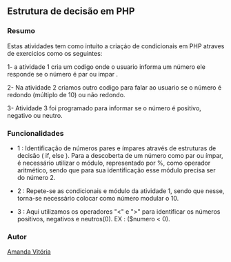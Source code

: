 ## Estrutura de decisão em PHP

### Resumo
Estas atividades tem como intuito a criaçáo de condicionais em PHP atraves de exercicios como os seguintes:

1- a atividade 1 cria um codigo onde o usuario informa um número ele responde se o número é par ou impar .

2- Na atividade 2 criamos outro codigo para falar ao usuario se o número é redondo (múltiplo de 10) ou não redondo.

3- Atividade 3 foi programado para informar se o número é positivo, negativo ou neutro.

### Funcionalidades

- 1 : Identificação de números pares e ímpares através de estruturas de decisão ( if, else ). Para a descoberta de um número como par ou ímpar, é necessário utilizar o módulo, representado por %, como operador aritmético, sendo que para sua identificação esse módulo precisa ser do número 2. 

- 2 : Repete-se as condicionais e módulo da atividade 1, sendo que nesse, torna-se necessário colocar como número modular o 10.

- 3 : Aqui utilizamos os operadores "<" e ">" para identificar os números positivos, negativos e neutros(0).
EX : ($numero < 0).

### Autor

[Amanda Vitória](https://github.com/amandvitoria)
